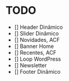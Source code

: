 # TODO

- [] Header Dinâmico
- [] Slider Dinâmico
- [] Novidades, ACF
- [] Banner Home
- [] Recentes, ACF
- [] Loop WordPress
- [] Newsletter
- [] Footer Dinâmico